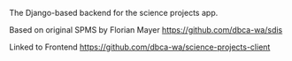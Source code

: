The Django-based backend for the science projects app.

Based on original SPMS by Florian Mayer https://github.com/dbca-wa/sdis

Linked to Frontend https://github.com/dbca-wa/science-projects-client
